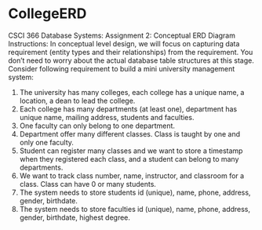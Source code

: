 # CollegeERD
CSCI 366 Database Systems: Assignment 2: Conceptual ERD Diagram
Instructions: 
In conceptual level design, we will focus on capturing data requirement (entity types and their relationships) from the requirement. You don’t need to worry about the actual database table structures at this stage. 
Consider following requirement to build a mini university management system:
1.	The university has many colleges, each college has a unique name, a location, a dean to lead the college.
2.	Each college has many departments (at least one), department has unique name, mailing address, students and faculties.
3.	One faculty can only belong to one department.
4.	Department offer many different classes. Class is taught by one and only one faculty.
5.	Student can register many classes and we want to store a timestamp when they registered each class, and a student can belong to many departments.
6.	We want to track class number, name, instructor, and classroom  for a class. Class can have 0 or many students.
7.	The system needs to store students id (unique), name, phone, address, gender, birthdate.
8.	The system needs to store faculties id (unique), name, phone, address, gender, birthdate, highest degree.
